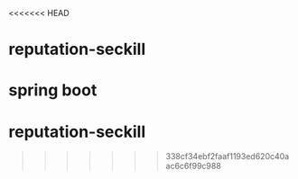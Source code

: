 <<<<<<< HEAD
# reputation-seckill
spring boot
=======
# reputation-seckill
>>>>>>> 338cf34ebf2faaf1193ed620c40aac6c6f99c988
